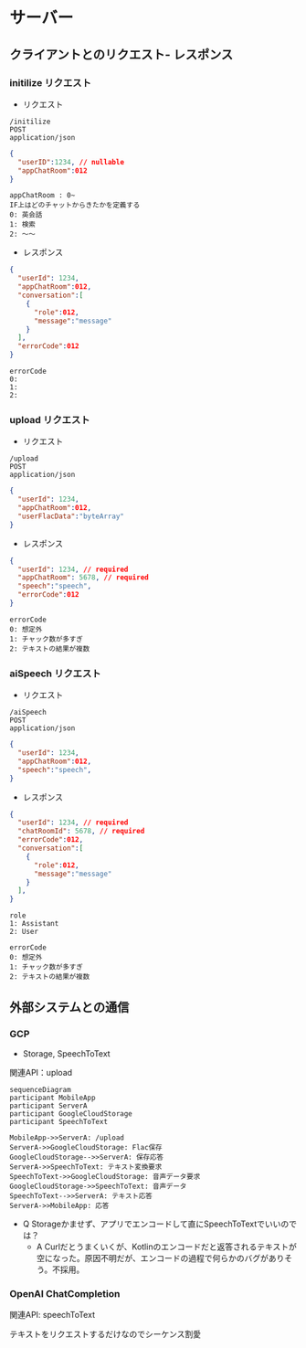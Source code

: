 # サーバー
## クライアントとのリクエスト- レスポンス

### initilize リクエスト
- リクエスト
```
/initilize
POST
application/json
```
```json
{
  "userID":1234, // nullable
  "appChatRoom":012
}
```
```
appChatRoom : 0~
IF上はどのチャットからきたかを定義する
0: 英会話
1: 検索
2: 〜〜
```

- レスポンス
```json
{
  "userId": 1234,
  "appChatRoom":012,
  "conversation":[
    {
      "role":012,
      "message":"message"
    }
  ],
  "errorCode":012
}
```
```
errorCode
0: 
1:
2:
```

### upload リクエスト
- リクエスト
```
/upload
POST
application/json
```
```json
{
  "userId": 1234,
  "appChatRoom":012,
  "userFlacData":"byteArray"
}
```

- レスポンス
```json
{
  "userId": 1234, // required
  "appChatRoom": 5678, // required
  "speech":"speech",
  "errorCode":012
}
```
```
errorCode
0: 想定外
1: チャック数が多すぎ
2: テキストの結果が複数
```

### aiSpeech リクエスト
- リクエスト
```
/aiSpeech
POST
application/json
```
```json
{
  "userId": 1234, 
  "appChatRoom":012,
  "speech":"speech",
}
```

- レスポンス
```json
{
  "userId": 1234, // required
  "chatRoomId": 5678, // required
  "errorCode":012,
  "conversation":[
    {
      "role":012,
      "message":"message"
    }
  ],
}
```
```
role
1: Assistant
2: User
```
```
errorCode
0: 想定外
1: チャック数が多すぎ
2: テキストの結果が複数
```

## 外部システムとの通信

### GCP
- Storage, SpeechToText

関連API：upload

```mermaid
sequenceDiagram
participant MobileApp
participant ServerA
participant GoogleCloudStorage
participant SpeechToText

MobileApp->>ServerA: /upload 
ServerA->>GoogleCloudStorage: Flac保存
GoogleCloudStorage-->>ServerA: 保存応答
ServerA->>SpeechToText: テキスト変換要求
SpeechToText->>GoogleCloudStorage: 音声データ要求
GoogleCloudStorage->>SpeechToText: 音声データ
SpeechToText-->>ServerA: テキスト応答
ServerA->>MobileApp: 応答
```
- Q Storageかませず、アプリでエンコードして直にSpeechToTextでいいのでは？
  - A Curlだとうまくいくが、Kotlinのエンコードだと返答されるテキストが空になった。原因不明だが、エンコードの過程で何らかのバグがありそう。不採用。


### OpenAI ChatCompletion

関連API: speechToText

テキストをリクエストするだけなのでシーケンス割愛